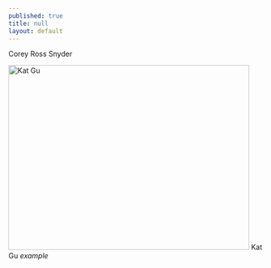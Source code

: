 ```yaml
---
published: true
title: null
layout: default
---
```


<div style="text-align:left;valign:top">Corey Ross Snyder</div>

<a href="https://fofnz.github.io/product1"><img src="https://i.imgur.com/hEgpars.jpg" title="Kat Gu" width="476" height="365" /></a>                                                                  Kat Gu
                                                                                     *example*
<br>



<br><br>

